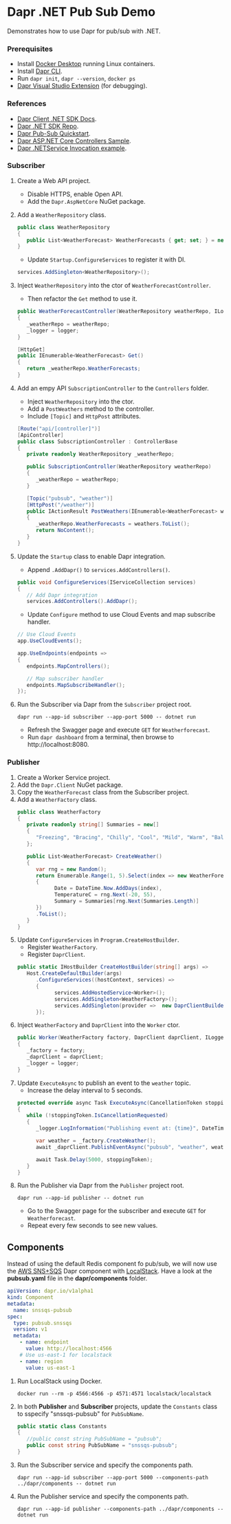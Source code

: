 # Dapr .NET Pub Sub Demo

Demonstrates how to use Dapr for pub/sub with .NET.

### Prerequisites
- Install [Docker Desktop](https://www.docker.com/products/docker-desktop) running Linux containers.
- Install [Dapr CLI](https://docs.dapr.io/getting-started/install-dapr-cli/).
- Run `dapr init`, `dapr --version`, `docker ps`
- [Dapr Visual Studio Extension](https://github.com/microsoft/vscode-dapr) (for debugging).

### References
- [Dapr Client .NET SDK Docs](https://docs.dapr.io/developing-applications/sdks/dotnet/dotnet-client/).
- [Dapr .NET SDK Repo](https://github.com/dapr/dotnet-sdk).
- [Dapr Pub-Sub Quickstart](https://github.com/dapr/quickstarts/tree/v1.0.0/pub-sub).
- [Dapr ASP.NET Core Controllers Sample](https://github.com/dapr/dotnet-sdk/tree/master/examples/AspNetCore/ControllerSample).
- [Dapr .NETService Invocation example](https://github.com/dapr/dotnet-sdk/tree/master/examples/Client/ServiceInvocation).

### Subscriber

1. Create a Web API project.
   - Disable HTTPS, enable Open API.
   - Add the `Dapr.AspNetCore` NuGet package.
2. Add a `WeatherRepository` class.
   ```csharp
   public class WeatherRepository
   {
      public List<WeatherForecast> WeatherForecasts { get; set; } = new List<WeatherForecast>();
   }
   ```
   - Update `Startup.ConfigureServices` to register it with DI.

   ```csharp
   services.AddSingleton<WeatherRepository>();
   ```
3. Inject `WeatherRepository` into the ctor of `WeatherForecastController`.
   - Then refactor the `Get` method to use it.
   ```csharp
   public WeatherForecastController(WeatherRepository weatherRepo, ILogger<WeatherForecastController> logger)
   {
      _weatherRepo = weatherRepo;
      _logger = logger;
   }

   [HttpGet]
   public IEnumerable<WeatherForecast> Get()
   {
      return _weatherRepo.WeatherForecasts;
   }
   ```
4. Add an empy API `SubscriptionController` to the `Controllers` folder.
   - Inject `WeatherRepository` into the ctor.
   - Add a `PostWeathers` method to the controller.
   - Include `[Topic]` and `HttpPost` attributes.
   ```csharp
   [Route("api/[controller]")]
   [ApiController]
   public class SubscriptionController : ControllerBase
   {
      private readonly WeatherRepository _weatherRepo;

      public SubscriptionController(WeatherRepository weatherRepo)
      {
         _weatherRepo = weatherRepo;
      }

      [Topic("pubsub", "weather")]
      [HttpPost("/weather")]
      public IActionResult PostWeathers(IEnumerable<WeatherForecast> weathers)
      {
         _weatherRepo.WeatherForecasts = weathers.ToList();
         return NoContent();
      }
   }
   ```
5. Update the `Startup` class to enable Dapr integration.
   - Append `.AddDapr()` to `services.AddControllers()`.
   ```csharp
   public void ConfigureServices(IServiceCollection services)
   {
      // Add Dapr integration
      services.AddControllers().AddDapr();
   ```
   - Update `Configure` method to use Cloud Events and map subscribe handler.
   ```csharp
   // Use Cloud Events
   app.UseCloudEvents();

   app.UseEndpoints(endpoints =>
   {
      endpoints.MapControllers();

      // Map subscriber handler
      endpoints.MapSubscribeHandler();
   });
   ```

6. Run the Subscriber via Dapr from the `Subscriber` project root.
   ```
   dapr run --app-id subscriber --app-port 5000 -- dotnet run
   ```
   - Refresh the Swagger page and execute `GET` for `Weatherforecast`.
   - Run `dapr dashboard` from a terminal, then browse to http://localhost:8080.

### Publisher

1. Create a Worker Service project.
2. Add the `Dapr.Client` NuGet package.
3. Copy the `WeatherForecast` class from the Subscriber project.
4. Add a `WeatherFactory` class.
   ```csharp
   public class WeatherFactory
   {
      private readonly string[] Summaries = new[]
      {
         "Freezing", "Bracing", "Chilly", "Cool", "Mild", "Warm", "Balmy", "Hot", "Sweltering", "Scorching"
      };

      public List<WeatherForecast> CreateWeather()
      {
         var rng = new Random();
         return Enumerable.Range(1, 5).Select(index => new WeatherForecast
         {
               Date = DateTime.Now.AddDays(index),
               TemperatureC = rng.Next(-20, 55),
               Summary = Summaries[rng.Next(Summaries.Length)]
         })
         .ToList();
      }
   }
   ```
5. Update `ConfigureServices` in `Program.CreateHostBuilder`.
   - Register `WeatherFactory`.
   - Register `DaprClient`.
   ```csharp
   public static IHostBuilder CreateHostBuilder(string[] args) =>
      Host.CreateDefaultBuilder(args)
         .ConfigureServices((hostContext, services) =>
         {
               services.AddHostedService<Worker>();
               services.AddSingleton<WeatherFactory>();
               services.AddSingleton(provider =>  new DaprClientBuilder().Build());
         });
   ```
6. Inject `WeatherFactory` and `DaprClient` into the `Worker` ctor.
   ```csharp
   public Worker(WeatherFactory factory, DaprClient daprClient, ILogger<Worker> logger)
   {
      _factory = factory;
      _daprClient = daprClient;
      _logger = logger;
   }
   ```
7. Update `ExecuteAsync` to publish an event to the `weather` topic.
   - Increase the delay interval to 5 seconds.
   ```csharp
   protected override async Task ExecuteAsync(CancellationToken stoppingToken)
   {
      while (!stoppingToken.IsCancellationRequested)
      {
         _logger.LogInformation("Publishing event at: {time}", DateTimeOffset.Now);

         var weather = _factory.CreateWeather();
         await _daprClient.PublishEventAsync("pubsub", "weather", weather);

         await Task.Delay(5000, stoppingToken);
      }
   }
   ```
8. Run the Publisher via Dapr from the `Publisher` project root.
   ```
   dapr run --app-id publisher -- dotnet run
   ```
   - Go to the Swagger page for the subscriber and execute `GET` for `Weatherforecast`.
   - Repeat every few seconds to see new values.

## Components

Instead of using the default Redis component fo pub/sub, we will now use the [AWS SNS+SQS](https://docs.dapr.io/operations/components/setup-pubsub/supported-pubsub/setup-aws-snssqs/) Dapr component with [LocalStack](https://github.com/localstack/localstack). Have a look at the **pubsub.yaml** file in the **dapr/components** folder.
```yaml
apiVersion: dapr.io/v1alpha1
kind: Component
metadata:
  name: snssqs-pubsub
spec:
  type: pubsub.snssqs
  version: v1
  metadata:
    - name: endpoint
      value: http://localhost:4566
    # Use us-east-1 for localstack
    - name: region
      value: us-east-1
```

1. Run LocalStack using Docker.
   ```
   docker run --rm -p 4566:4566 -p 4571:4571 localstack/localstack
   ```
2. In both **Publisher** and **Subscriber** projects, update the `Constants` class to sspecify "snssqs-pubsub" for `PubSubName`.
   ```csharp
   public static class Constants
   {
      //public const string PubSubName = "pubsub";
      public const string PubSubName = "snssqs-pubsub";
   }
   ```
3. Run the Subscriber service and specify the components path.
   ```
   dapr run --app-id subscriber --app-port 5000 --components-path ../dapr/components -- dotnet run
   ```
4. Run the Publisher service and specify the components path.
   ```
   dapr run --app-id publisher --components-path ../dapr/components -- dotnet run
   ```